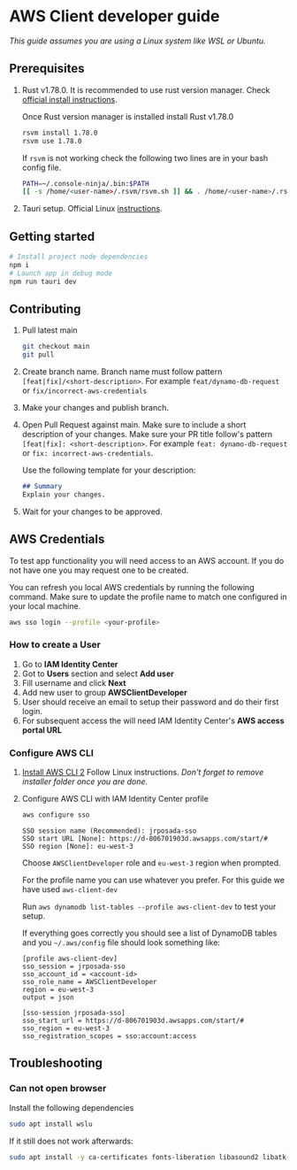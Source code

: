 # AWS Client developer guide

_This guide assumes you are using a Linux system like WSL or Ubuntu._

## Prerequisites

1. Rust v1.78.0. It is recommended to use rust version manager. Check [official install instructions](https://github.com/sdepold/rsvm?tab=readme-ov-file#installation).

    Once Rust version manager is installed install Rust v1.78.0

    ```bash
    rsvm install 1.78.0
    rsvm use 1.78.0
    ```

    If `rsvm` is not working check the following two lines are in your bash config file.

    ```bash
    PATH=~/.console-ninja/.bin:$PATH
    [[ -s /home/<user-name>/.rsvm/rsvm.sh ]] && . /home/<user-name>/.rsvm/rsvm.sh
    ```

2. Tauri setup. Official Linux [instructions](https://tauri.app/v1/guides/getting-started/prerequisites#setting-up-linux).

## Getting started

```bash
# Install project node dependencies
npm i
# Launch app in debug mode
npm run tauri dev
```

## Contributing

1. Pull latest main
    ```bash
    git checkout main
    git pull
    ```

2. Create branch name. Branch name must follow pattern `[feat|fix]/<short-description>`. For example `feat/dynamo-db-request` or `fix/incorrect-aws-credentials`

3. Make your changes and publish branch.

4. Open Pull Request against main. Make sure to include a short description of your changes. Make sure your PR title follow's pattern  `[feat|fix]: <short-description>`. For example `feat: dynamo-db-request` or `fix: incorrect-aws-credentials`.

    Use the following template for your description:

    ```markdown
    ## Summary
    Explain your changes.
    ```

5. Wait for your changes to be approved.

## AWS Credentials

To test app functionality you will need access to an AWS account. If you do not have one you may request one to be created.

You can refresh you local AWS credentials by running the following command. Make sure to update the profile name to match one configured in your local machine.

```bash
aws sso login --profile <your-profile>
```

### How to create a User

1. Go to **IAM Identity Center**
2. Got to **Users** section and select **Add user**
3. Fill username and click **Next**
4. Add new user to group **AWSClientDeveloper**
5. User should receive an email to setup their password and do their first login.
6. For subsequent access the will need IAM Identity Center's **AWS access portal URL**

### Configure AWS CLI

1. [Install AWS CLI 2](https://docs.aws.amazon.com/cli/latest/userguide/getting-started-install.html) Follow Linux instructions. _Don't forget to remove installer folder once you are done._

2. Configure AWS CLI with IAM Identity Center profile

    ```bash
    aws configure sso
    ```

    ```
    SSO session name (Recommended): jrposada-sso
    SSO start URL [None]: https://d-806701903d.awsapps.com/start/#
    SSO region [None]: eu-west-3
    ```

    Choose `AWSClientDeveloper` role and `eu-west-3` region when prompted.

    For the profile name you can use whatever you prefer. For this guide we have used `aws-client-dev`

    Run `aws dynamodb list-tables --profile aws-client-dev` to test your setup.

    If everything goes correctly you should see a list of DynamoDB tables and you `~/.aws/config` file should look something like:

    ```
    [profile aws-client-dev]
    sso_session = jrposada-sso
    sso_account_id = <account-id>
    sso_role_name = AWSClientDeveloper
    region = eu-west-3
    output = json

    [sso-session jrposada-sso]
    sso_start_url = https://d-806701903d.awsapps.com/start/#
    sso_region = eu-west-3
    sso_registration_scopes = sso:account:access
    ```

## Troubleshooting

### Can not open browser

Install the following dependencies

```bash
sudo apt install wslu
```

If it still does not work afterwards:

```bash
sudo apt install -y ca-certificates fonts-liberation libasound2 libatk-bridge2.0-0 libatk1.0-0 libc6 libcairo2 libcups2 libdbus-1-3 libexpat1 libfontconfig1 libgbm1 libgcc1 libglib2.0-0 libgtk-3-0 libnspr4 libnss3 libpango-1.0-0 libpangocairo-1.0-0 libstdc++6 libx11-6 libx11-xcb1 libxcb1 libxcomposite1 libxcursor1 libxdamage1 libxext6 libxfixes3 libxi6 libxrandr2 libxrender1 libxss1 libxtst6 lsb-release wget xdg-utils
```
